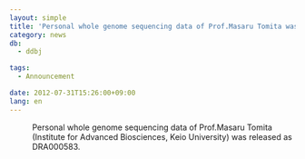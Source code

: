 ```yaml
---
layout: simple
title: 'Personal whole genome sequencing data of Prof.Masaru Tomita was released'
category: news
db:
  - ddbj

tags:
  - Announcement

date: 2012-07-31T15:26:00+09:00
lang: en
---
```


<dl>
    <dd>Personal whole genome sequencing data of Prof.Masaru Tomita (Institute for Advanced Biosciences, Keio University) was released as DRA000583.
